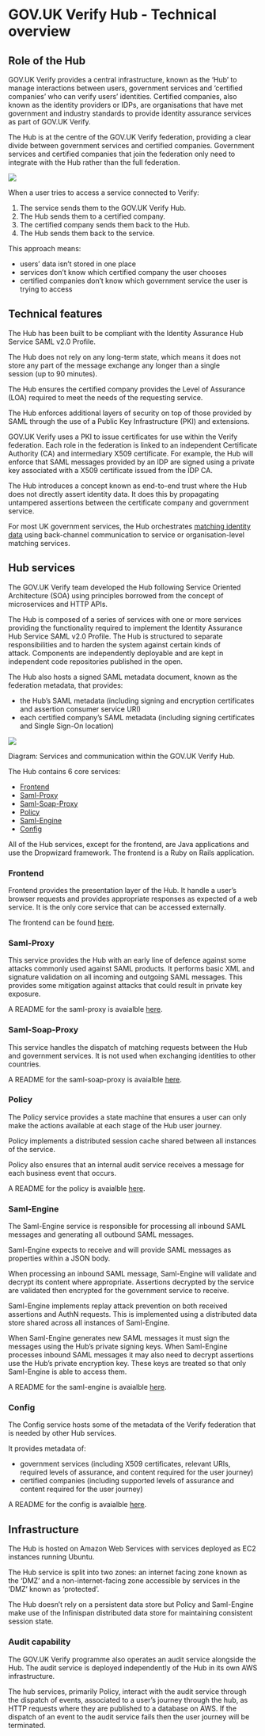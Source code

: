 # GOV.UK Verify Hub - Technical overview

## Role of the Hub

GOV.UK Verify provides a central infrastructure, known
as the ‘Hub’ to manage interactions between users, government services
and ‘certified companies’ who can verify users’ identities. Certified
companies, also known as the identity providers or IDPs, are
organisations that have met government and industry standards to provide
identity assurance services as part of GOV.UK Verify. 

The Hub is at the centre of the GOV.UK Verify
federation, providing a clear divide between government services and
certified companies. Government services and certified companies that
join the federation only need to integrate with the Hub rather than the
full
federation.

![](images/message_flow.png)

When a user tries to access a service connected to
Verify:

1.  The service sends them to the GOV.UK Verify
    Hub.
2.  The Hub sends them to a certified company.
3.  The certified company sends them back to the
    Hub.
4.  The Hub sends them back to the service.

This approach means:
  - users’ data isn’t stored in one place
  - services don’t know which certified company the
    user chooses
  - certified companies don’t know which government
    service the user is trying to access

## Technical features

The Hub has been built to be compliant with the
Identity Assurance Hub Service SAML v2.0
Profile.

The Hub does not rely on any long-term state, which
means it does not store any part of the message exchange any longer than
a single session (up to 90 minutes).

The Hub ensures the certified company provides the
Level of Assurance (LOA) required to meet the needs of the requesting
service.

The Hub enforces additional layers of security on top
of those provided by SAML through the use of a Public Key Infrastructure
(PKI) and extensions. 

GOV.UK Verify uses a PKI to issue certificates for use within the Verify
federation. Each role in the federation is
linked to an independent Certificate Authority (CA) and intermediary
X509 certificate. For example, the Hub will enforce that SAML messages
provided by an IDP are signed using a private key associated with a X509
certificate issued from the IDP CA. 

The Hub introduces a concept known as end-to-end trust where the Hub does not
directly assert identity data. It does this by propagating untampered assertions
between the certificate company and government service.

For most UK government services, the Hub orchestrates
[matching identity data](https://alphagov.github.io/rp-onboarding-tech-docs/pages/matching/matching.html) using
back-channel communication to service or organisation-level matching
services.

## Hub services

The GOV.UK Verify team developed the Hub following
Service Oriented Architecture (SOA) using principles borrowed from the
concept of microservices and HTTP APIs.

The Hub is composed of a series of services with one or
more services providing the functionality required to implement the
Identity Assurance Hub Service SAML v2.0 Profile. The Hub is structured
to separate responsibilities and to harden the system against certain
kinds of attack. Components are independently
deployable and are kept in independent code repositories published in
the open.

The Hub also hosts a signed SAML metadata document,
known as the federation metadata, that provides:
  - the Hub’s SAML metadata (including signing and
    encryption certificates and assertion consumer service URI)
  - each certified
    company’s SAML
    metadata (including signing certificates and Single Sign-On
    location)

![](images/components.png)

Diagram: Services and communication within the GOV.UK Verify Hub.

The Hub contains 6 core services:
  - [Frontend](#frontend)
  - [Saml-Proxy](#saml-proxy)
  - [Saml-Soap-Proxy](#saml-soap-proxy)
  - [Policy](#policy)
  - [Saml-Engine](#saml-engine)
  - [Config](#config)

All of the Hub services, except for the frontend, are
Java applications and use the Dropwizard framework. 
The frontend is a Ruby on Rails application.

### Frontend

Frontend provides the presentation layer of the Hub.
It handle a user’s browser requests and provides appropriate responses as
expected of a web service. 
It is the only core service that can be accessed externally.

The frontend can be found [here](https://github.com/alphagov/verify-frontend/).

### Saml-Proxy

This service provides the Hub with an early line of defence against some attacks
commonly used against SAML products.
It performs basic XML and signature validation on all incoming and outgoing SAML
messages.
This provides some mitigation against attacks that could result in private key
exposure.

A README for the saml-proxy is avaialble
[here](https://github.com/alphagov/verify-hub/blob/master/hub/saml-proxy/README.md).

### Saml-Soap-Proxy

This service handles the dispatch of matching requests between the Hub and
government services.
It is not used when exchanging identities to other countries.

A README for the saml-soap-proxy is avaialble
[here](https://github.com/alphagov/verify-hub/blob/master/hub/saml-soap-proxy/README.md).

### Policy

The Policy service provides a state machine that ensures a user can only make
the actions available at each stage of the Hub user journey. 

Policy implements a distributed session cache shared between all instances of
the service. 

Policy also ensures that an internal audit service receives a message for each
business event that occurs.

A README for the policy is avaialble
[here](https://github.com/alphagov/verify-hub/blob/master/hub/policy/README.md).

### Saml-Engine

The Saml-Engine service is responsible for processing all inbound SAML messages
and generating all outbound SAML messages.

Saml-Engine expects to receive and will provide SAML messages as properties
within a JSON body. 

When processing an inbound SAML message, Saml-Engine will validate and decrypt
its content where appropriate. 
Assertions decrypted by the service are validated then encrypted for the
government service to receive.

Saml-Engine implements replay attack prevention on both received assertions and
AuthN requests.
This is implemented using a distributed data store shared across all instances
of Saml-Engine.

When Saml-Engine generates new SAML messages it must sign the messages using
the Hub’s private signing keys. When Saml-Engine processes inbound SAML messages
it may also need to decrypt assertions use the Hub’s private encryption key.
These keys are treated so that only Saml-Engine is able to access them.

A README for the saml-engine is avaialble
[here](https://github.com/alphagov/verify-hub/blob/master/hub/saml-engine/README.md).

### Config

The Config service hosts some of the metadata of the
Verify federation that is needed by other Hub services.

It provides metadata of:

  - government services (including X509 certificates,
    relevant URIs, required levels of assurance, and content required
    for the user journey)
  - certified companies (including supported levels of
    assurance and content required for the user journey)

A README for the config is avaialble
[here](https://github.com/alphagov/verify-hub/blob/master/hub/config/README.md).

## Infrastructure

The Hub is hosted on Amazon Web Services with services
deployed as EC2 instances running Ubuntu.

The Hub service is split into two zones: an internet
facing zone known as the ‘DMZ’ and a non-internet-facing zone accessible
by services in the ‘DMZ’ known as ‘protected’.

The Hub doesn’t rely on a persistent data store but
Policy and Saml-Engine make use of the Infinispan distributed data store for
maintaining consistent session state.

### Audit capability

The GOV.UK Verify programme also operates an audit
service alongside the Hub. The audit service is deployed independently
of the Hub in its own AWS infrastructure.

The hub services, primarily Policy, interact with the
audit service through the dispatch of events, associated to a user’s
journey through the hub, as HTTP requests where they are published to a
database on AWS. If the dispatch of an event to the audit service fails
then the user journey will be terminated.
